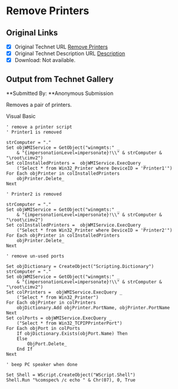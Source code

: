 # Remove Printers

## Original Links

- [x] Original Technet URL [Remove Printers](https://gallery.technet.microsoft.com/658b88e8-012c-4dff-8fc7-a658cb1c6317)
- [x] Original Technet Description URL [Description](https://gallery.technet.microsoft.com/658b88e8-012c-4dff-8fc7-a658cb1c6317/description)
- [x] Download: Not available.

## Output from Technet Gallery

**Submitted By: **Anonymous Submission

Removes a pair of printers.

Visual Basic

```
' remove a printer script
' Printer1 is removed

strComputer = "."
Set objWMIService = GetObject("winmgmts:" _
    & "{impersonationLevel=impersonate}!\\" & strComputer & "\root\cimv2")
Set colInstalledPrinters =  objWMIService.ExecQuery _
    ("Select * from Win32_Printer where DeviceID = 'Printer1'")
For Each objPrinter in colInstalledPrinters
    objPrinter.Delete_
Next

' Printer2 is removed

strComputer = "."
Set objWMIService = GetObject("winmgmts:" _
    & "{impersonationLevel=impersonate}!\\" & strComputer & "\root\cimv2")
Set colInstalledPrinters =  objWMIService.ExecQuery _
    ("Select * from Win32_Printer where DeviceID = 'Printer2'")
For Each objPrinter in colInstalledPrinters
    objPrinter.Delete_
Next

' remove un-used ports

Set objDictionary = CreateObject("Scripting.Dictionary")
strComputer = "."
Set objWMIService = GetObject("winmgmts:" _
    & "{impersonationLevel=impersonate}!\\" & strComputer & "\root\cimv2")
Set colPrinters =  objWMIService.ExecQuery _
    ("Select * from Win32_Printer")
For Each objPrinter in colPrinters 
    objDictionary.Add objPrinter.PortName, objPrinter.PortName
Next
Set colPorts = objWMIService.ExecQuery _
    ("Select * from Win32_TCPIPPrinterPort")
For Each objPort in colPorts
    If objDictionary.Exists(objPort.Name) Then
    Else
        ObjPort.Delete_
    End If
Next

' beep PC speaker when done

Set Shell = WScript.CreateObject("WScript.Shell")
Shell.Run "%comspec% /c echo " & Chr(07), 0, True
```

